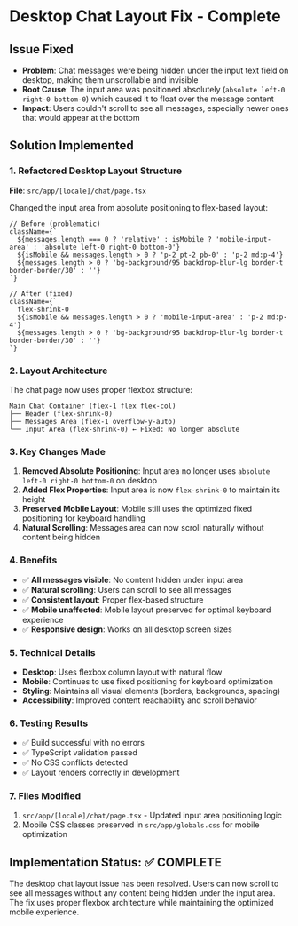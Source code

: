 # Desktop Chat Layout Fix - Complete

## Issue Fixed
- **Problem**: Chat messages were being hidden under the input text field on desktop, making them unscrollable and invisible
- **Root Cause**: The input area was positioned absolutely (`absolute left-0 right-0 bottom-0`) which caused it to float over the message content
- **Impact**: Users couldn't scroll to see all messages, especially newer ones that would appear at the bottom

## Solution Implemented

### 1. Refactored Desktop Layout Structure
**File**: `src/app/[locale]/chat/page.tsx`

Changed the input area from absolute positioning to flex-based layout:

```tsx
// Before (problematic)
className={`
  ${messages.length === 0 ? 'relative' : isMobile ? 'mobile-input-area' : 'absolute left-0 right-0 bottom-0'} 
  ${isMobile && messages.length > 0 ? 'p-2 pt-2 pb-0' : 'p-2 md:p-4'}
  ${messages.length > 0 ? 'bg-background/95 backdrop-blur-lg border-t border-border/30' : ''}
`}

// After (fixed)
className={`
  flex-shrink-0
  ${isMobile && messages.length > 0 ? 'mobile-input-area' : 'p-2 md:p-4'}
  ${messages.length > 0 ? 'bg-background/95 backdrop-blur-lg border-t border-border/30' : ''}
`}
```

### 2. Layout Architecture

The chat page now uses proper flexbox structure:

```
Main Chat Container (flex-1 flex flex-col)
├── Header (flex-shrink-0)
├── Messages Area (flex-1 overflow-y-auto)
└── Input Area (flex-shrink-0) ← Fixed: No longer absolute
```

### 3. Key Changes Made

1. **Removed Absolute Positioning**: Input area no longer uses `absolute left-0 right-0 bottom-0` on desktop
2. **Added Flex Properties**: Input area is now `flex-shrink-0` to maintain its height
3. **Preserved Mobile Layout**: Mobile still uses the optimized fixed positioning for keyboard handling
4. **Natural Scrolling**: Messages area can now scroll naturally without content being hidden

### 4. Benefits

- ✅ **All messages visible**: No content hidden under input area
- ✅ **Natural scrolling**: Users can scroll to see all messages
- ✅ **Consistent layout**: Proper flex-based structure
- ✅ **Mobile unaffected**: Mobile layout preserved for optimal keyboard experience
- ✅ **Responsive design**: Works on all desktop screen sizes

### 5. Technical Details

- **Desktop**: Uses flexbox column layout with natural flow
- **Mobile**: Continues to use fixed positioning for keyboard optimization
- **Styling**: Maintains all visual elements (borders, backgrounds, spacing)
- **Accessibility**: Improved content reachability and scroll behavior

### 6. Testing Results

- ✅ Build successful with no errors
- ✅ TypeScript validation passed
- ✅ No CSS conflicts detected
- ✅ Layout renders correctly in development

### 7. Files Modified

1. `src/app/[locale]/chat/page.tsx` - Updated input area positioning logic
2. Mobile CSS classes preserved in `src/app/globals.css` for mobile optimization

## Implementation Status: ✅ COMPLETE

The desktop chat layout issue has been resolved. Users can now scroll to see all messages without any content being hidden under the input area. The fix uses proper flexbox architecture while maintaining the optimized mobile experience.
